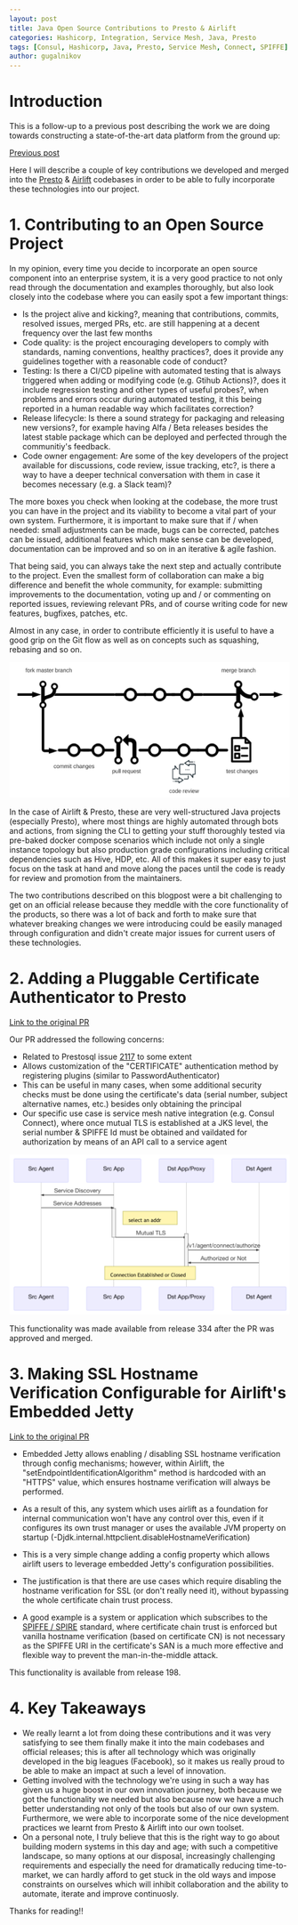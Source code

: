 ```yaml
---
layout: post
title: Java Open Source Contributions to Presto & Airlift
categories: Hashicorp, Integration, Service Mesh, Java, Presto
tags: [Consul, Hashicorp, Java, Presto, Service Mesh, Connect, SPIFFE]
author: gugalnikov
---
```


# Introduction

This is a follow-up to a previous post describing the work we are doing towards constructing a state-of-the-art data platform from the ground up:

[Previous post](https://blog.sysco.no/hashicorp,/integration,/service/mesh/A-Consul-Service-Mesh-Integration-Case-Study-with-Presto)

Here I will describe a couple of key contributions we developed and merged into the [Presto](https://github.com/prestosql/presto) & [Airlift](https://github.com/airlift/airlift) codebases in order to be able to fully incorporate these technologies into our project.

# 1. Contributing to an Open Source Project

In my opinion, every time you decide to incorporate an open source component into an enterprise system, it is a very good practice to not only read through the documentation and examples thoroughly, but also look closely into the codebase where you can easily spot a few important things:

- Is the project alive and kicking?, meaning that contributions, commits, resolved issues, merged PRs, etc. are still happening at a decent frequency over the last few months
- Code quality: is the project encouraging developers to comply with standards, naming conventions, healthy practices?, does it provide any guidelines together with a reasonable code of conduct?
- Testing: Is there a CI/CD pipeline with automated testing that is always triggered when adding or modifying code (e.g. Gtihub Actions)?, does it include regression testing and other types of useful probes?, when problems and errors occur during automated testing, it this being reported in a human readable way which facilitates correction?
- Release lifecycle: Is there a sound strategy for packaging and releasing new versions?, for example having Alfa / Beta releases besides the latest stable package which can be deployed and perfected through the communitiy's feedback.
- Code owner engagement: Are some of the key developers of the project available for discussions, code review, issue tracking, etc?, is there a way to have a deeper technical conversation with them in case it becomes necessary (e.g. a Slack team)?

The more boxes you check when looking at the codebase, the more trust you can have in the project and its viability to become a vital part of your own system. Furthermore, it is important to make sure that if / when needed: small adjustments can be made, bugs can be corrected, patches can be issued, additional features which make sense can be developed, documentation can be improved and so on in an iterative & agile fashion.

That being said, you can always take the next step and actually contribute to the project. Even the smallest form of collaboration can make a big difference and benefit the whole community, for example: submitting improvements to the documentation, voting up and / or commenting on reported issues, reviewing relevant PRs, and of course writing code for new features, bugfixes, patches, etc.

Almost in any case, in order to contribute efficiently it is useful to have a good grip on the Git flow as well as on concepts such as squashing, rebasing and so on.

![](/images/2020-09-28-Presto-Airlift/gitflow3.png)

In the case of Airlift & Presto, these are very well-structured Java projects (especially Presto), where most things are highly automated through bots and actions, from signing the CLI to getting your stuff thoroughly tested via pre-baked docker compose scenarios which include not only a single instance topology but also production grade configurations including critical dependencies such as Hive, HDP, etc. All of this makes it super easy to just focus on the task at hand and move along the paces until the code is ready for review and promotion from the maintainers.

The two contributions described on this blogpost were a bit challenging to get on an official release because they meddle with the core functionality of the products, so there was a lot of back and forth to make sure that whatever breaking changes we were introducing could be easily managed through configuration and didn't create major issues for current users of these technologies. 

# 2. Adding a Pluggable Certificate Authenticator to Presto

[Link to the original PR](https://github.com/prestosql/presto/pull/3804)

Our PR addressed the following concerns:

- Related to Prestosql issue [2117](https://github.com/prestosql/presto/issues/2117) to some extent
- Allows customization of the "CERTIFICATE" authentication method by registering plugins (similar to PasswordAuthenticator)
- This can be useful in many cases, when some additional security checks must be done using the certificate's data (serial number, subject alternative names, etc.) besides only obtaining the principal
- Our specific use case is service mesh native integration (e.g. Consul Connect), where once mutual TLS is established at a JKS level, the serial number & SPIFFE Id must be obtained and vaildated for authorization by means of an API call to a service agent

![](/images/2020-09-28-Presto-Airlift/mutualtls.png)

This functionality was made available from release 334 after the PR was approved and merged. 

# 3. Making SSL Hostname Verification Configurable for Airlift's Embedded Jetty

[Link to the original PR](https://github.com/airlift/airlift/pull/858)

- Embedded Jetty allows enabling / disabling SSL hostname verification through config mechanisms; however, within Airlift, the "setEndpointIdentificationAlgorithm" method is hardcoded with an "HTTPS" value, which ensures hostname verification will always be performed. 

- As a result of this, any system which uses airlift as a foundation for internal communication won't have any control over this, even if it configures its own trust manager or uses the available JVM property on startup (-Djdk.internal.httpclient.disableHostnameVerification)

- This is a very simple change adding a config property which allows airlift users to leverage embedded Jetty's configuration possibilities.

- The justification is that there are use cases which require disabling the hostname verification for SSL (or don't really need it), without bypassing the whole certificate chain trust process. 

- A good example is a system or application which subscribes to the [SPIFFE / SPIRE](https://spiffe.io/) standard, where certificate chain trust is enforced but vanilla hostname verification (based on certificate CN) is not necessary as the SPIFFE URI in the certificate's SAN is a much more effective and flexible way to prevent the man-in-the-middle attack.

This functionality is available from release 198. 

# 4. Key Takeaways

- We really learnt a lot from doing these contributions and it was very satisfying to see them finally make it into the main codebases and official releases; this is after all technology which was originally developed in the big leagues (Facebook), so it makes us really proud to be able to make an impact at such a level of innovation.
- Getting involved with the technology we're using in such a way has given us a huge boost in our own innovation journey, both because we got the functionality we needed but also because now we have a much better understanding not only of the tools but also of our own system. Furthermore, we were able to incorporate some of the nice development practices we learnt from Presto & Airlift into our own toolset.
- On a personal note, I truly believe that this is the right way to go about building modern systems in this day and age; with such a competitive landscape, so many options at our disposal, increasingly challenging requirements and especially the need for dramatically reducing time-to-market, we can hardly afford to get stuck in the old ways and impose constraints on ourselves which will inhibit collaboration and the ability to automate, iterate and improve continuosly.

Thanks for reading!!
